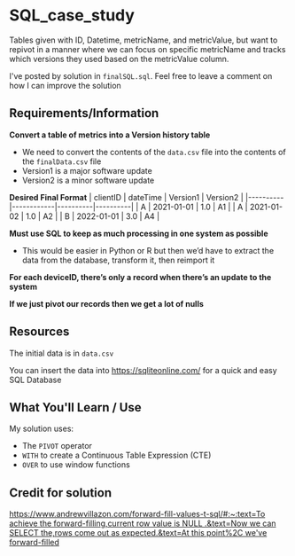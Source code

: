 # SQL_case_study
Tables given with ID, Datetime, metricName, and metricValue, but want to repivot in a manner where we can focus on specific metricName and tracks which versions they used based on the metricValue column.

I've posted by solution in `finalSQL.sql`. Feel free to leave a comment on how I can improve the solution

## Requirements/Information

**Convert a table of metrics into a Version history table**

- We need to convert the contents of the `data.csv` file into the contents of the `finalData.csv` file
- Version1 is a major software update
- Version2 is a minor software update

**Desired Final Format**
| clientID | dateTime   | Version1 | Version2 |
|----------|------------|----------|----------|
| A        | 2021-01-01 | 1.0      | A1       |
| A        | 2021-01-02 | 1.0      | A2       |
| B        | 2022-01-01 | 3.0      | A4       |

**Must use SQL to keep as much processing in one system as possible**

- This would be easier in Python or R but then we’d have to extract the data from the database, transform it, then reimport it

**For each deviceID, there’s only a record when there’s an update to the system**

**If we just pivot our records then we get a lot of nulls**

## Resources

The initial data is in `data.csv`

You can insert the data into https://sqliteonline.com/ for a quick and easy SQL Database


## What You'll Learn / Use

My solution uses:
* The `PIVOT` operator
* `WITH` to create a Continuous Table Expression (CTE)
* `OVER` to use window functions


## Credit for solution
[https://www.andrewvillazon.com/forward-fill-values-t-sql/#:~:text=To achieve the forward-filling,current row value is NULL .&text=Now we can SELECT the,rows come out as expected.&text=At this point%2C we've forward-filled](https://www.andrewvillazon.com/forward-fill-values-t-sql/#:~:text=To%20achieve%20the%20forward%2Dfilling,current%20row%20value%20is%20NULL%20.&text=Now%20we%20can%20SELECT%20the,rows%20come%20out%20as%20expected.&text=At%20this%20point%2C%20we've%20forward%2Dfilled)
